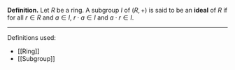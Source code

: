 **Definition.** Let $R$ be a ring. A subgroup $I$ of $(R,+)$ is said to be an **ideal** of $R$ if for all $r\in R$ and $a\in I$, $r\cdot a\in I$ and $a\cdot r\in I$.
***
Definitions used:
- [[Ring]]
- [[Subgroup]]